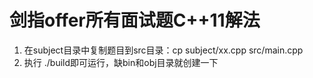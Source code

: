 # 剑指offer所有面试题C++11解法
1. 在subject目录中复制题目到src目录：cp subject/xx.cpp src/main.cpp
2. 执行 ./build即可运行，缺bin和obj目录就创建一下